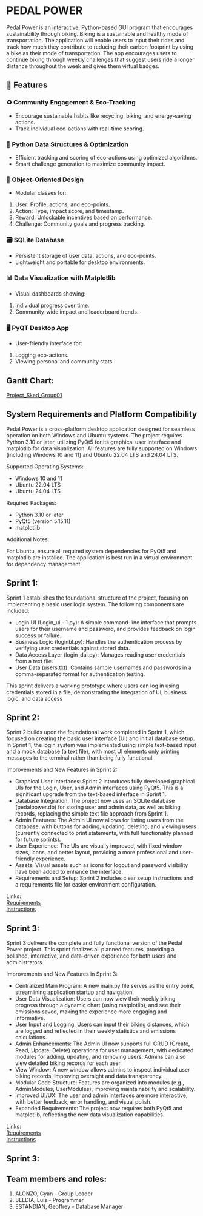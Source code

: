 # PEDAL POWER

Pedal Power is an interactive, Python-based GUI program that encourages sustainability through biking. Biking is a sustainable and healthy mode of transportation. The application will enable users to input their rides and track how much they contribute to reducing their carbon footprint by using a bike as their mode of transportation. The app encourages users to continue biking through weekly challenges that suggest users ride a longer distance throughout the week and gives them virtual badges.

## 🚀 Features
### ♻️ Community Engagement & Eco-Tracking
- Encourage sustainable habits like recycling, biking, and energy-saving actions.
- Track individual eco-actions with real-time scoring.
### 🧠 Python Data Structures & Optimization
- Efficient tracking and scoring of eco-actions using optimized algorithms.
- Smart challenge generation to maximize community impact.
### 🧱 Object-Oriented Design
- Modular classes for:
1. User: Profile, actions, and eco-points.
2. Action: Type, impact score, and timestamp.
3. Reward: Unlockable incentives based on performance.
4. Challenge: Community goals and progress tracking.
### 🗃️ SQLite Database
- Persistent storage of user data, actions, and eco-points.
- Lightweight and portable for desktop environments.
### 📊 Data Visualization with Matplotlib
- Visual dashboards showing:
1. Individual progress over time.
2. Community-wide impact and leaderboard trends.
### 🖥️ PyQT Desktop App
- User-friendly interface for:
1. Logging eco-actions.
2. Viewing personal and community stats.

## Gantt Chart:
[Project_Sked_Group01](https://mymailmapuaedu-my.sharepoint.com/:x:/g/personal/cmaalonzo_mymail_mapua_edu_ph/EYb00BFohFNLunYTpnnjMlEBgQe3GJPqLP4N2inj1Oofnw)

## System Requirements and Platform Compatibility

Pedal Power is a cross-platform desktop application designed for seamless operation on both Windows and Ubuntu systems. The project requires Python 3.10 or later, utilizing PyQt5 for its graphical user interface and matplotlib for data visualization. All features are fully supported on Windows (including Windows 10 and 11) and Ubuntu 22.04 LTS and 24.04 LTS.

Supported Operating Systems:
- Windows 10 and 11
- Ubuntu 22.04 LTS
- Ubuntu 24.04 LTS
  
Required Packages:
- Python 3.10 or later
- PyQt5 (version 5.15.11)
- matplotlib
  
Additional Notes:

For Ubuntu, ensure all required system dependencies for PyQt5 and matplotlib are installed.
The application is best run in a virtual environment for dependency management.



## Sprint 1:
Sprint 1 establishes the foundational structure of the project, focusing on implementing a basic user login system. The following components are included:

- Login UI (Login_ui - 1.py): A simple command-line interface that prompts users for their username and password, and provides feedback on login success or failure.
- Business Logic (loginbl.py): Handles the authentication process by verifying user credentials against stored data.
- Data Access Layer (login_dal.py): Manages reading user credentials from a text file.
- User Data (users.txt): Contains sample usernames and passwords in a comma-separated format for authentication testing.

This sprint delivers a working prototype where users can log in using credentials stored in a file, demonstrating the integration of UI, business logic, and data access

## Sprint 2:

Sprint 2 builds upon the foundational work completed in Sprint 1, which focused on creating the basic user interface (UI) and initial database setup. In Sprint 1, the login system was implemented using simple text-based input and a mock database (a text file), with most UI elements only printing messages to the terminal rather than being fully functional.

Improvements and New Features in Sprint 2:

- Graphical User Interfaces: Sprint 2 introduces fully developed graphical UIs for the Login, User, and Admin interfaces using PyQt5. This is a significant upgrade from the text-based interface in Sprint 1.
- Database Integration: The project now uses an SQLite database (pedalpower.db) for storing user and admin data, as well as biking records, replacing the simple text file approach from Sprint 1.
- Admin Features: The Admin UI now allows for listing users from the database, with buttons for adding, updating, deleting, and viewing users (currently connected to print statements, with full functionality planned for future sprints).
- User Experience: The UIs are visually improved, with fixed window sizes, icons, and better layout, providing a more professional and user-friendly experience.
- Assets: Visual assets such as icons for logout and password visibility have been added to enhance the interface.
- Requirements and Setup: Sprint 2 includes clear setup instructions and a requirements file for easier environment configuration.

Links:  
[Requirements](https://github.com/Wixalot/CPE106L---Project-Pedal-Power/blob/90fe39f9ad6a933e846c96f0551b893add7f7638/Sprint%202/Requirements.txt)  
[Instructions](https://github.com/Wixalot/CPE106L---Project-Pedal-Power/blob/90fe39f9ad6a933e846c96f0551b893add7f7638/Sprint%202/INSTRUCTIONS.txt)  

## Sprint 3:

Sprint 3 delivers the complete and fully functional version of the Pedal Power project. This sprint finalizes all planned features, providing a polished, interactive, and data-driven experience for both users and administrators.

Improvements and New Features in Sprint 3:

- Centralized Main Program: A new main.py file serves as the entry point, streamlining application startup and navigation.
- User Data Visualization: Users can now view their weekly biking progress through a dynamic chart (using matplotlib), and see their emissions saved, making the experience more engaging and informative.
- User Input and Logging: Users can input their biking distances, which are logged and reflected in their weekly statistics and emissions calculations.
- Admin Enhancements: The Admin UI now supports full CRUD (Create, Read, Update, Delete) operations for user management, with dedicated modules for adding, updating, and removing users. Admins can also view detailed biking records for each user.
- View Window: A new window allows admins to inspect individual user biking records, improving oversight and data transparency.
- Modular Code Structure: Features are organized into modules (e.g., AdminModules, UserModules), improving maintainability and scalability.
- Improved UI/UX: The user and admin interfaces are more interactive, with better feedback, error handling, and visual polish.
- Expanded Requirements: The project now requires both PyQt5 and matplotlib, reflecting the new data visualization capabilities.

Links:  
[Requirements](https://github.com/Wixalot/CPE106L---Project-Pedal-Power/blob/90fe39f9ad6a933e846c96f0551b893add7f7638/Sprint%203/Requirements.txt)  
[Instructions](https://github.com/Wixalot/CPE106L---Project-Pedal-Power/blob/90fe39f9ad6a933e846c96f0551b893add7f7638/Sprint%203/INSTRUCTIONS.txt)  

## Sprint 3: 

## Team members and roles:
1. ALONZO, Cyan - Group Leader
2. BELDIA, Luis - Programmer
3. ESTANDIAN, Geoffrey - Database Manager
